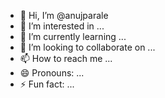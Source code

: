 - 👋 Hi, I’m @anujparale
- 👀 I’m interested in ...
- 🌱 I’m currently learning ...
- 💞️ I’m looking to collaborate on ...
- 📫 How to reach me ...
- 😄 Pronouns: ...
- ⚡ Fun fact: ...

<!---
anujparale/anujparale is a ✨ special ✨ repository because its `README.md` (this file) appears on your GitHub profile.
You can click the Preview link to take a look at your changes.
--->
